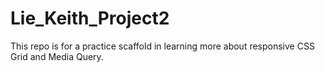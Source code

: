 # Lie_Keith_Project2
This repo is for a practice scaffold in learning more about responsive CSS Grid and Media Query.
